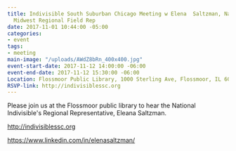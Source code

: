 ```yaml
---
title: Indivisible South Suburban Chicago Meeting w Elena  Saltzman, National Indivisible's
  Midwest Regional Field Rep
date: 2017-11-01 10:44:00 -05:00
categories:
- event
tags:
- meeting
main-image: "/uploads/AWdZ8bRn_400x400.jpg"
event-start-date: 2017-11-12 14:00:00 -06:00
event-end-date: 2017-11-12 15:30:00 -06:00
Location: Flossmoor Public Library, 1000 Sterling Ave, Flossmoor, IL 60422, USA
RSVP-link: http://indivisiblessc.org
---
```


Please join us at the Flossmoor public library to hear the National Indivisible's Regional Representative, Eleana Saltzman. 

http://indivisiblessc.org

https://www.linkedin.com/in/elenasaltzman/ 
